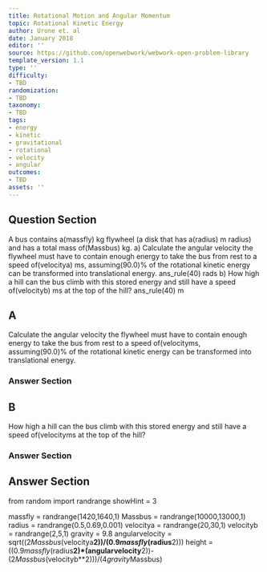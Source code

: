 ```yaml
---
title: Rotational Motion and Angular Momentum
topic: Rotational Kinetic Energy
author: Urone et. al
date: January 2018
editor: ''
source: https://github.com/openwebwork/webwork-open-problem-library
template_version: 1.1
type: ''
difficulty:
- TBD
randomization:
- TBD
taxonomy:
- TBD
tags:
- energy
- kinetic
- gravitational
- rotational
- velocity
- angular
outcomes:
- TBD
assets: ''
---
```


## Question Section 

A bus contains a(massfly) kg flywheel (a disk that has a(radius) m radius) and has a total mass of(Massbus) kg. 
a) Calculate the angular velocity the flywheel must have to contain enough energy to take the bus from rest to a speed of(velocitya) ms, assuming(90.0)% of the rotational kinetic energy can be transformed into translational energy. 
ans_rule(40) rads
b) How high a hill can the bus climb with this stored energy and still have a speed of(velocityb) ms at the top of the hill?
ans_rule(40) m

## A
Calculate the angular velocity the flywheel must have to contain enough energy to take the bus from rest to a speed of(velocityms, assuming(90.0)% of the rotational kinetic energy can be transformed into translational energy. 
### Answer Section
## B
How high a hill can the bus climb with this stored energy and still have a speed of(velocityms at the top of the hill?
### Answer Section


## Answer Section

from random import randrange
showHint = 3

massfly = randrange(1420,1640,1)
Massbus = randrange(10000,13000,1)
radius = randrange(0.5,0.69,0.001)
velocitya = randrange(20,30,1)
velocityb = randrange(2,5,1)
gravity = 9.8
angularvelocity = sqrt((2*Massbus*(velocitya**2))/(0.9*massfly*(radius**2)))
height = ((0.9*massfly*(radius**2)*(angularvelocity**2))-(2*Massbus*(velocityb**2)))/(4*gravity*Massbus)